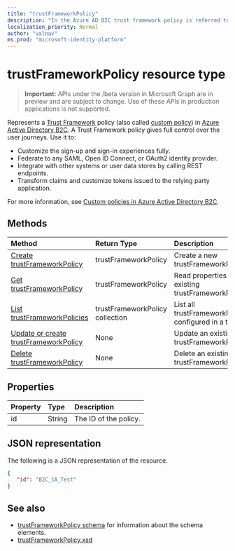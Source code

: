 ```yaml
---
title: "trustFrameworkPolicy"
description: "In the Azure AD B2C trust framework policy is referred to as custom policies. This describes the operations available on a trustFrameworkPolicy object for the tenant."
localization_priority: Normal
author: "valnav"
ms.prod: "microsoft-identity-platform"
---
```

# trustFrameworkPolicy resource type

> **Important:** APIs under the /beta version in Microsoft Graph are in preview and are subject to change. Use of these APIs in production applications is not supported.

Represents a [Trust Framework](https://docs.microsoft.com/en-us/azure/active-directory-b2c/active-directory-b2c-reference-trustframeworks-defined-ief-custom) policy (also called [custom policy](https://docs.microsoft.com/en-us/azure/active-directory-b2c/active-directory-b2c-overview-custom)) in [Azure Active Directory B2C](https://docs.microsoft.com/en-us/azure/active-directory-b2c/active-directory-b2c-overview). A Trust Framework policy gives full control over the user journeys. Use it to:

* Customize the sign-up and sign-in experiences fully.
* Federate to any SAML, Open ID Connect, or OAuth2 identity provider.
* Integrate with other systems or user data stores by calling REST endpoints.
* Transform claims and customize tokens issued to the relying party application.

For more information, see [Custom policies in Azure Active Directory B2C](https://docs.microsoft.com/en-us/azure/active-directory-b2c/active-directory-b2c-overview-custom).

## Methods

| Method       | Return Type  |Description|
|:---------------|:--------|:----------|
|[Create trustFrameworkPolicy](../api/trustframework-post-trustframeworkpolicy.md)|trustFrameworkPolicy|Create a new trustFrameworkPolicy.|
|[Get trustFrameworkPolicy](../api/trustframeworkpolicy-get.md) |trustFrameworkPolicy|Read properties of an existing trustFrameworkPolicy.|
|[List trustFrameworkPolicies](../api/trustframework-list-trustframeworkpolicies.md)|trustFrameworkPolicy collection|List all trustFrameworkPolicies configured in a tenant.|
|[Update or create trustFrameworkPolicy](../api/trustframework-put-trustframeworkpolicy.md)|None|Update an existing trustFrameworkPolicy.|
|[Delete trustFrameworkPolicy](../api/trustframeworkpolicy-delete.md)|None|Delete an existing trustFrameworkPolicy.|

## Properties

|Property|Type|Description|
|:---------------|:--------|:----------|
|id|String|The ID of the policy.|

## JSON representation

The following is a JSON representation of the resource.
<!-- {
  "blockType": "resource",
  "optionalProperties": [

  ],
  "baseType":"microsoft.graph.entity",
  "keyProperty":"id",
  "isMediaEntity":true,
  "@odata.type": "microsoft.graph.trustFrameworkPolicy"
}-->
```json
{
   "id": "B2C_1A_Test"
}
```

## See also

- [trustFrameworkPolicy schema](https://docs.microsoft.com/en-us/azure/active-directory-b2c/trustframeworkpolicy) for information about the schema elements.  
- [trustFrameworkPolicy.xsd](https://github.com/Azure-Samples/active-directory-b2c-custom-policy-starterpack/blob/master/TrustFrameworkPolicy_0.3.0.0.xsd)

